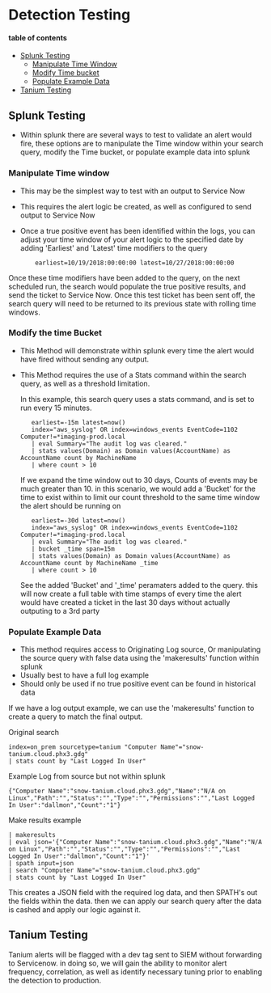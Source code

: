 # Detection Testing

#### table of contents
 * [Splunk Testing](#splunk-testing)
    * [Manipulate Time Window](#manipulate-time-window)
    * [Modify Time bucket](#modify-the-time-bucket) 
    * [Populate Example Data](#Populate-Example-Data)
 * [Tanium Testing](#Tanium-Testing) 
 
## Splunk Testing

* Within splunk there are several ways to test to validate an alert would fire, these options are to manipulate the Time window within your search query, modify the Time bucket, or populate example data into splunk

### Manipulate Time window

* This may be the simplest way to test with an output to Service Now
* This requires the alert logic be created, as well as configured to send output to Service Now
* Once a true positive event has been identified within the logs, you can adjust your time window of your alert logic to the specified date by adding 'Earliest' and 'Latest' time modifiers to the query

          earliest=10/19/2018:00:00:00 latest=10/27/2018:00:00:00
    
 Once these time modifiers have been added to the query, on the next scheduled run, the search would populate the true positive results, and send the ticket to Service Now. Once this test ticket has been sent off, the search query will need to be returned to its previous state with rolling time windows. 
 
 ### Modify the time Bucket
 
 * This Method will demonstrate within splunk every time the alert would have fired without sending any output. 
 * This Method requires the use of a Stats command within the search query, as well as a threshold limitation. 
 
     In this example, this search query uses a stats command, and is set to run every 15 minutes.
 
          
          earliest=-15m latest=now()
          index="aws_syslog" OR index=windows_events EventCode=1102 Computer!=*imaging-prod.local
          | eval Summary="The audit log was cleared."
          | stats values(Domain) as Domain values(AccountName) as AccountName count by MachineName 
          | where count > 10 
          
          
     If we expand the time window out to 30 days, Counts of events may be much greater than 10. in this scenario, we would add a 'Bucket' for the time to exist within to limit our count threshold to the same time window the alert should be running on
          
          
          earliest=-30d latest=now()
          index="aws_syslog" OR index=windows_events EventCode=1102 Computer!=*imaging-prod.local
          | eval Summary="The audit log was cleared."
          | bucket _time span=15m
          | stats values(Domain) as Domain values(AccountName) as AccountName count by MachineName _time
          | where count > 10 
          
     See the added 'Bucket' and '_time' peramaters added to the query. this will now create a full table with time stamps of every time the alert would have created a ticket in the last 30 days without actually outputing to a 3rd party
          
### Populate Example Data

* This method requires access to Originating Log source, Or manipulating the source query with false data using the 'makeresults' function within splunk
* Usually best to have a full log example
* Should only be used if no true positive event can be found in historical data

If we have a log output example, we can use the 'makeresults' function to create a query to match the final output. 

   Original search
  
    index=on_prem sourcetype=tanium "Computer Name"="snow-tanium.cloud.phx3.gdg" 
    | stats count by "Last Logged In User"
   
  Example Log from source but not within splunk
   
    {"Computer Name":"snow-tanium.cloud.phx3.gdg","Name":"N/A on Linux","Path":"","Status":"","Type":"","Permissions":"","Last Logged In User":"dallmon","Count":"1"}
    
   Make results example
   
    | makeresults
    | eval json='{"Computer Name":"snow-tanium.cloud.phx3.gdg","Name":"N/A on Linux","Path":"","Status":"","Type":"","Permissions":"","Last Logged In User":"dallmon","Count":"1"}'
    | spath input=json
    | search "Computer Name"="snow-tanium.cloud.phx3.gdg" 
    | stats count by "Last Logged In User"
   
   This creates a JSON field with the required log data, and then SPATH's out the fields within the data. then we can apply our search query after the data is cashed and apply our logic against it. 
   
   
## Tanium Testing

Tanium alerts will be flagged with a dev tag sent to SIEM without forwarding to Servicenow. in doing so, we will gain the ability to monitor alert frequency, correlation, as well as identify necessary tuning prior to enabling the detection to production.  
